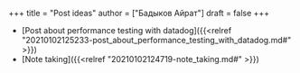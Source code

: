 +++
title = "Post ideas"
author = ["Бадыков Айрат"]
draft = false
+++

-   [Post about performance testing with datadog]({{<relref "20210102125233-post_about_performance_testing_with_datadog.md#" >}})
-   [Note taking]({{<relref "20210102124719-note_taking.md#" >}})
